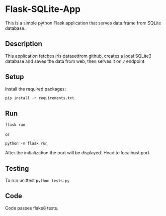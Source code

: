 # Flask-SQLite-App
This is a simple python Flask application that serves data frame from SQLite database.

## Description
This application fetches iris datasetfrom github, creates a local SQLite3 database and saves the data from web,  then serves it on `/` endpoint.

## Setup
Install the required packages:
```py
pip install -r requirements.txt
```

## Run
```sh
flask run
```
or
```
python -m flask run
```
After the initialization the port will be displayed. Head to localhost:port.

## Testing
To run unittest `python tests.py`

## Code
Code passes flake8 tests.

